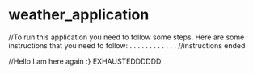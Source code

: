 # weather_application
//To run this application you need to follow some steps.
Here are some instructions that you need to follow:
.
.
.
.
.
.
.
.
.
.
.
.
//instructions ended

//Hello I am here again :} EXHAUSTEDDDDDD

